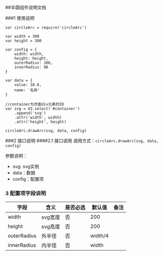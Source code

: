 ##半圆组件说明文档

###1 使用说明
```
var circleArc = require('circleArc')

var width = 300
var height = 300

var config = {
    width: width,
    height: height,
    outerRadius: 106,
    innerRadius: 96
}

var data = {
    value: 10.8,
    name: '名称'
}

//container为页面div元素的ID
var svg = d3.select('#container')
    .append('svg')
    .attr('width', width)
    .attr('height', height)

circleArc.drawArc(svg, data, config)
```

###2 接口说明
####2.1 接口调用
调用方式：`circleArc.drawArc(svg, data, config)`

参数说明：

- svg: svg实例
- data：数据
- config：配置项


### 3 配置项字段说明

| 字段          | 含义    | 是否必选 | 默认值     | 备注   |
| ----------- | ----- | ---- | ------- | ---- |
| width       | svg宽度 | 否    | 200     |      |
| height      | svg高度 | 否    | 200     |      |
| outerRadius | 外半径   | 否    | width/4 |      |
| innerRadius | 内半径   | 否    | width   |      |

